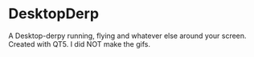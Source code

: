 DesktopDerp
===========
A Desktop-derpy running, flying and whatever else around your screen. Created with QT5.
I did NOT make the gifs.
